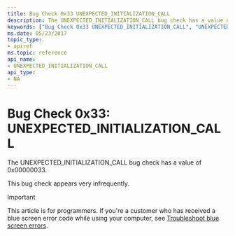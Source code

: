 ```yaml
---
title: Bug Check 0x33 UNEXPECTED_INITIALIZATION_CALL
description: The UNEXPECTED_INITIALIZATION_CALL bug check has a value of 0x00000033.This bug check appears very infrequently.
keywords: ["Bug Check 0x33 UNEXPECTED_INITIALIZATION_CALL", "UNEXPECTED_INITIALIZATION_CALL"]
ms.date: 05/23/2017
topic_type:
- apiref
ms.topic: reference
api_name:
- UNEXPECTED_INITIALIZATION_CALL
api_type:
- NA
---
```


# Bug Check 0x33: UNEXPECTED\_INITIALIZATION\_CALL


The UNEXPECTED\_INITIALIZATION\_CALL bug check has a value of 0x00000033.

This bug check appears very infrequently.

> [!IMPORTANT]
> This article is for programmers. If you're a customer who has received a blue screen error code while using your computer, see [Troubleshoot blue screen errors](https://www.windows.com/stopcode).


 

 




